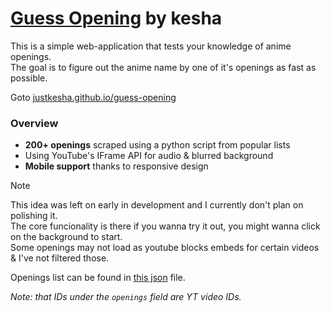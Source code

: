 # [Guess Opening](justkesha.github.io/guess-opening/) by kesha

This is a simple web-application that tests your knowledge of anime openings.<br>
The goal is to figure out the anime name by one of it's openings as fast as possible.

Goto [justkesha.github.io/guess-opening](justkesha.github.io/guess-opening/)

### Overview

- **200+ openings** scraped using a python script from popular lists
- Using YouTube's IFrame API for audio & blurred background
- **Mobile support** thanks to responsive design

> [!NOTE]
> This idea was left on early in development and I currently don't plan on polishing it.<br>
> The core funcionality is there if you wanna try it out, you might wanna click on the background to start.<br>
> Some openings may not load as youtube blocks embeds for certain videos & I've not filtered those.

Openings list can be found in [this json](data/prod.json) file.<br>

*Note: that IDs under the `openings` field are YT video IDs.*
